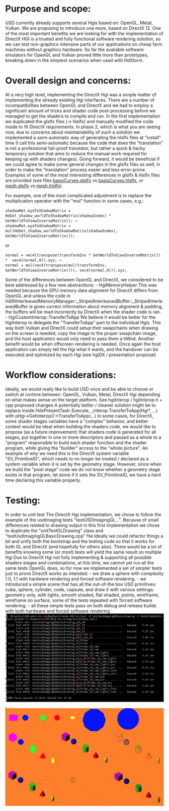 # Purpose and scope:
  USD currently already supports several Hgis based on: OpenGL, Metal, Vulkan.
  We are proposing to introduce one more, based on DirectX 12.
  One of the most important benefits we are looking for with the implementation of DirectX HGI is a trusted and fully functional software rendering solution, so we can test non-graphics-intensive parts of our applications on cheap farm machines without graphics hardware. So far the available software emulators for OpenGL and Vulkan proved little more than prototypes, breaking down in the simplest scenarios when used with HdStorm.

# Overall design and concerns:
  At a very high level, implementing the DirectX Hgi was a simple matter of implementing the already existing Hgi interfaces.
  There are a number of incompatibilities between OpenGL and DirectX and we had to employ a significant amount of tricks and shader code post-processing before we managed to get the shaders to compile and run.
  In the first implementation we duplicated the glslfx files (-> hlslfx) and manually modified the code inside to fit DirectX requirements. In phase 2, which is what you are seeing now, due to concerns about maintainability of such a solution we implemented a semi-automatic way of generating the hlslfx files at "install" time (I call this semi-automatic because the code that does the "translation" is not a professional fail-proof translator, but rather a quick & hacky temporary solution that aims to reduce the manual work required for keeping up with shaders changes). Going forward, it would be beneficial if we could agree to make some general changes in the glslfx files as well, in order to make the "translation" process easier and less error-prone. Examples of some of the most interesting differences in glslfx & hlslfx files are provided (see files [basisCurves.glslfx](basisCurves.glslfx) vs [basisCurves.hlslfx](basisCurves.hlslfx), or [mesh.glslfx](mesh.glslfx) vs [mesh.hlslfx](mesh.hlslfx)).
  
  For example, one of the most complicated adjustment is to replace the multiplication operator with the "mul" function in some cases, e.g.:

    shadowMat.eyeToShadowMatrix = HdGet_shadow_worldToShadowMatrix(shadowIndex) * GetWorldToViewInverseMatrix(); →
    shadowMat.eyeToShadowMatrix = mul(HdGet_shadow_worldToShadowMatrix(shadowIndex), GetWorldToViewInverseMatrix());

  or

    normal = vec4(transpose(transformInv * GetWorldToViewInverseMatrix()) *  vec4(normal,0)).xyz; →
    normal = mul(vec4(transpose(mul(transformInv, GetWorldToViewInverseMatrix())), vec4(normal,0))).xyz;

  Some of the differences between OpenGL and DirectX, we considered to be best addressed by a few new abstractions:
    - HgiMemoryHelper
        This was needed because the GPU memory data alignment for DirectX differs from OpenGL and unless the code in HdStInterleavedMemoryManager::_StripedInterleavedBuffer::_StripedInterleavedBuffer is given correct information about memory alignment & padding, the buffers will be read incorrectly by DirectX when the shader code is ran.
    - HgiCustomInterop::TransferToApp
        We believe it would be better for the HgiInterop to delegate the "TransferToApp" part to the individual Hgis. This way both Vulkan and DirectX could setup their swapchains when drawing on the screen is needed, copy the image to the proper swapchain image, and the host application would only need to pass them a hWnd.
        Another benefit would be when offscreen rendering is needed. Once again the host application can simply tell the Hgi what it wants, and the handover can be executed and optimized by each Hgi (see hgiDX / presentation proposal)

# Workflow considerations:
  Ideally, we would really like to build USD once and be able to choose or switch at runtime between: OpenGL, Vulkan, Metal, DirectX Hgi depending on what makes sense on the target platform.
    See hgiInterop / hgiInterop.h + cpp proposed changes
    A potentially better / cleaner solution might be to replace inside HdxPresentTask::Execute, _interop.TransferToApp(Hgi*, ...) with pHgi->GetInterop()->TransferToApp(...)
  In some cases, for DirectX, some shader stages variables have a "complex" behavior, and better context would be ideal when building the shaders code, we would like to propose (as a future improvement) that shaders code is generated for all stages, put together in one or more descriptors and passed as a whole to a "program" responsible to build each shader function and the shader program, while giving the "builder" access to the "whole picture".
    An example of why we need this is the DirectX system variable "SV_PrimitiveID", which needs to no longer be treated / declared as a system variable when it is set by the geometry stage. However, since when we build the "pixel stage" code we do not know whether a geometry stage exists in that program, let alone if it sets the SV_PrimitiveID, we have a hard time declaring this variable properly.

# Testing:
  In order to unit test The DirectX Hgi implementation, we chose to follow the example of the usdImaging tests "testUSDImagingGL...".
    Because of small differences related to drawing output in this first implementation we chose to duplicate the "unitTestGLDrawing" class and "testUsdImagingGLBasicDrawing.cpp" file
    Ideally we could refactor things a bit and unify both the bootstrap and the testing code so that it works for both GL and DirectX (and hopefully for others also). There would be a lot of benefits knowing some (or most) tests will yield the same result on multiple Hgi
  Due to DirectX Hgi not fully implementing & supporting all possible shaders stages and combinations, at this time, we cannot yet run all the same tests OpenGL does, so for now we implemented a set of simpler tests just to prove DirectX works as intended:
    - we draw a sphere with complexity 1.0, 1.1 with hardware rendering and forced software rendering.
    - we introduced a simple scene that has all the out-of-the box USD primitives: cube, sphere, cylinder, code, capsule, and draw it with various settings: geometry only, with lights, smooth shaded, flat shaded, points, wireframe, wireframe on surface, some of the tests repeated with forced software rendering.
    - all these simple tests pass on both debug and release builds with both hardware and forced software rendering ![dx tests run result](DX_Hgi_tests_run.png), ![dx test what we draw and test](DX_Hgi_tests_images.png)
